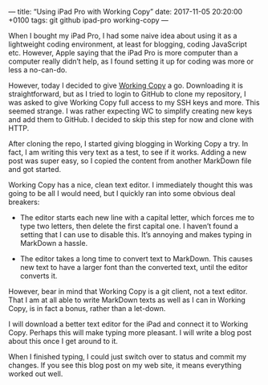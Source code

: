 —
title:  “Using iPad Pro with Working Copy”
date:   2017-11-05 20:20:00 +0100
tags:	git github ipad-pro working-copy
—


When I bought my iPad Pro, I had some naive idea about using it as a lightweight
coding environment, at least for blogging, coding JavaScript etc. However, Apple
saying that the iPad Pro is more computer than a computer really didn’t help, as
I found setting it up for coding was more or less a no-can-do.

However, today I decided to give [Working Copy](https://workingcopyapp.com) a go.
Downloading it is straightforward, but as I tried to login to GitHub to clone my
repository, I was asked to give Working Copy full access to my SSH keys and more.
This seemed strange. I was rather expecting WC to simplify creating new keys and
add them to GitHub. I decided to skip this step for now and clone with HTTP.

After cloning the repo, I started giving blogging in Working Copy a try. In fact,
I am writing this very text as a test, to see if it works. Adding a new post was
super easy, so I copied the content from another MarkDown file and got started.

Working Copy has a nice, clean text editor. I immediately thought this was going
to be all I would need, but I quickly ran into some obvious deal breakers:

* The editor starts each new line with a capital letter, which forces me to type
two letters, then delete the first capital one. I haven’t found a setting that I
can use to disable this. It’s annoying and makes typing in MarkDown a hassle.

* The editor takes a long time to convert text to MarkDown. This causes new text
to have a larger font than the converted text, until the editor converts it.

However, bear in mind that Working Copy is a git client, not a text editor. That
I am at all able to write MarkDown texts as well as I can in Working Copy, is in
fact a bonus, rather than a let-down.

I will download a better text editor for the iPad and connect it to Working Copy.
Perhaps this will make typing more pleasant. I will write a blog post about this
once I get around to it.

When I finished typing, I could just switch over to status and commit my changes.
If you see this blog post on my web site, it means everything worked out well.